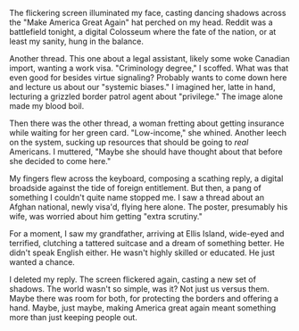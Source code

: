 The flickering screen illuminated my face, casting dancing shadows across the "Make America Great Again" hat perched on my head. Reddit was a battlefield tonight, a digital Colosseum where the fate of the nation, or at least my sanity, hung in the balance.

Another thread. This one about a legal assistant, likely some woke Canadian import, wanting a work visa. "Criminology degree," I scoffed. What was that even good for besides virtue signaling? Probably wants to come down here and lecture us about our "systemic biases." I imagined her, latte in hand, lecturing a grizzled border patrol agent about "privilege." The image alone made my blood boil.

Then there was the other thread, a woman fretting about getting insurance while waiting for her green card. "Low-income," she whined. Another leech on the system, sucking up resources that should be going to *real* Americans. I muttered, "Maybe she should have thought about that before she decided to come here."

My fingers flew across the keyboard, composing a scathing reply, a digital broadside against the tide of foreign entitlement. But then, a pang of something I couldn't quite name stopped me. I saw a thread about an Afghan national, newly visa'd, flying here alone. The poster, presumably his wife, was worried about him getting "extra scrutiny."

For a moment, I saw my grandfather, arriving at Ellis Island, wide-eyed and terrified, clutching a tattered suitcase and a dream of something better. He didn't speak English either. He wasn't highly skilled or educated. He just wanted a chance.

I deleted my reply. The screen flickered again, casting a new set of shadows. The world wasn't so simple, was it? Not just us versus them. Maybe there was room for both, for protecting the borders and offering a hand. Maybe, just maybe, making America great again meant something more than just keeping people out.